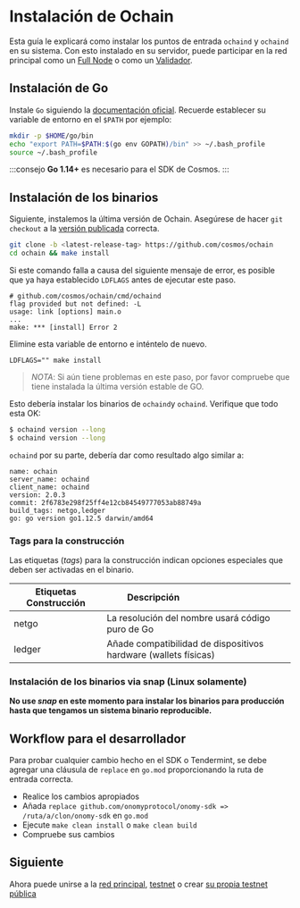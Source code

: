 <!--
order: 2
-->

# Instalación de Ochain

Esta guía le explicará como instalar los puntos de entrada `ochaind` y `ochaind` en su sistema. Con esto instalado en su servidor, puede participar en la red principal como un [Full Node](./join-mainnet.md) o como un [Validador](../validators/validator-setup.md).

## Instalación de Go

Instale `Go` siguiendo la [documentación oficial](https://golang.org/doc/install).
Recuerde establecer su variable de entorno en el `$PATH` por ejemplo:

```bash
mkdir -p $HOME/go/bin
echo "export PATH=$PATH:$(go env GOPATH)/bin" >> ~/.bash_profile
source ~/.bash_profile
```

:::consejo
**Go 1.14+** es necesario para el SDK de Cosmos.
:::

## Instalación de los binarios

Siguiente, instalemos la última versión de Ochain. Asegúrese de hacer `git checkout` a la [versión publicada](https://github.com/cosmos/ochain/releases) correcta.

```bash
git clone -b <latest-release-tag> https://github.com/cosmos/ochain
cd ochain && make install
```

Si este comando falla a causa del siguiente mensaje de error, es posible que ya haya establecido `LDFLAGS` antes de ejecutar este paso.

```
# github.com/cosmos/ochain/cmd/ochaind
flag provided but not defined: -L
usage: link [options] main.o
...
make: *** [install] Error 2
```

Elimine esta variable de entorno e inténtelo de nuevo.

```
LDFLAGS="" make install
```

> _NOTA_: Si aún tiene problemas en este paso, por favor compruebe que tiene instalada la última versión estable de GO.

Esto debería instalar los binarios de `ochaind`y `ochaind`. Verifique que todo esta OK:

```bash
$ ochaind version --long
$ ochaind version --long
```

`ochaind` por su parte, debería dar como resultado algo similar a:

```shell
name: ochain
server_name: ochaind
client_name: ochaind
version: 2.0.3
commit: 2f6783e298f25ff4e12cb84549777053ab88749a
build_tags: netgo,ledger
go: go version go1.12.5 darwin/amd64
```

### Tags para la construcción

Las etiquetas (_tags_) para la construcción indican opciones especiales que deben ser activadas en el binario.

| Etiquetas Construcción | Descripción                                     |
| --------- | ----------------------------------------------- |
| netgo     | La resolución del nombre usará código puro de Go |
| ledger    | Añade compatibilidad de dispositivos hardware (wallets físicas) |

### Instalación de los binarios via snap (Linux solamente)

**No use _snap_ en este momento para instalar los binarios para producción hasta que tengamos un sistema binario reproducible.**

## Workflow para el desarrollador

Para probar cualquier cambio hecho en el SDK o Tendermint, se debe agregar una cláusula de `replace` en `go.mod` proporcionando la ruta de entrada correcta.

- Realice los cambios apropiados
- Añada `replace github.com/onomyprotocol/onomy-sdk => /ruta/a/clon/onomy-sdk` en `go.mod`
- Ejecute `make clean install` o `make clean build`
- Compruebe sus cambios

## Siguiente

Ahora puede unirse a la [red principal](./join-mainnet.md), [testnet](./join-testnet.md) o crear [su propia testnet pública](./deploy-testnet.md)
